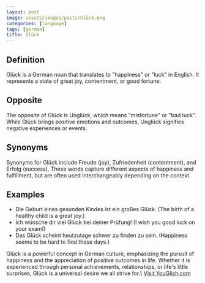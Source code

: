 ```yaml
---
layout: post
image: assets/images/posts/Glück.png
categories: [language]
tags: [german]
title: Glück
---
```


## Definition

Glück is a German noun that translates to "happiness" or "luck" in English. It represents a state of great joy, contentment, or good fortune. 

## Opposite

The opposite of Glück is Unglück, which means "misfortune" or "bad luck". While Glück brings positive emotions and outcomes, Unglück signifies negative experiences or events.

## Synonyms

Synonyms for Glück include Freude (joy), Zufriedenheit (contentment), and Erfolg (success). These words capture different aspects of happiness and fulfillment, but are often used interchangeably depending on the context.

## Examples

- Die Geburt eines gesunden Kindes ist ein großes Glück. (The birth of a healthy child is a great joy.)
- Ich wünsche dir viel Glück bei deiner Prüfung! (I wish you good luck on your exam!)
- Das Glück scheint heutzutage schwer zu finden zu sein. (Happiness seems to be hard to find these days.)

Glück is a powerful concept in German culture, emphasizing the pursuit of happiness and the appreciation of positive outcomes in life. Whether it is experienced through personal achievements, relationships, or life's little surprises, Glück is a universal desire we all strive for.\ <a id="yg-widget-0" class="youglish-widget" data-query="Glück" data-lang="german" data-components="8412" data-auto-start="0" data-bkg-color="theme_light" data-title="How%20to%20pronounce%20Glück%20in%20German"  rel="nofollow" href="https://youglish.com">Visit YouGlish.com</a><script async src="https://youglish.com/public/emb/widget.js" charset="utf-8"></script>